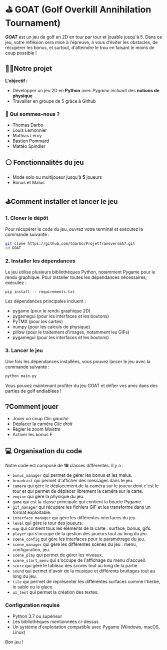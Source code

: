 # ⛳ GOAT (Golf Overkill Annihilation Tournament)

***GOAT*** est un jeu de golf en 2D en tour par tour et jouable jusqu'à 5. Dans ce jeu, votre réfléxion sera mise à l'épreuve, à vous d'éviter les obstacles, de récupérer les bonus, et surtout, d'atteindre le trou en faisant le moins de coup possible !

## 🏌🏻Notre projet

**L'objectif :**
- Développer un jeu 2D en **Python** avec *Pygame* incluant des **notions de physique**
- Travailler en groupe de 5 grâce à Github

### 👤 Qui sommes-nous ?
- Thomas Darbo
- Louis Lemonnier
- Mathias Leroy
- Bastien Pommard
- Mattéo Spindler

## ⚪ Fonctionnalités du jeu
- Mode solo ou multijoueur jusqu'à **5** joueurs
- Bonus et Malus

## ⛳Comment installer et lancer le jeu

### 1. Cloner le dépôt
Pour récupérer le code du jeu, ouvrez votre terminal et exécutez la commande suivante :

```bash
git clone https://github.com/tdarbo/ProjetTransverseA7.git
cd GOAT
```

### 2. Installer les dépendances
Le jeu utilise plusieurs bibliothèques Python, notamment Pygame pour le rendu graphique. Pour installer toutes les dépendances nécessaires, exécutez :

```bash
pip install -r requirements.txt
```

Les dépendances principales incluent :
- pygame (pour le rendu graphique 2D)
- pygamegui (pour les interfaces et les boutons)
- PyTMX (pour les cartes)
- numpy (pour les calculs de physique)
- pillow (pour le traitement d'images, notamment les GIFs)
- pygamegui (pour les interfaces et les boutons)

### 3. Lancer le jeu
Une fois les dépendances installées, vous pouvez lancer le jeu avec la commande suivante :

```bash
python main.py
```

Vous pouvez maintenant profiter du jeu GOAT et défier vos amis dans des parties de golf endiablées !

## ❔Comment jouer 
- Jouer un coup *Clic gauche*
- Déplacer la caméra *Clic droit*
- Régler le zoom *Molette*
- Activer les bonus *E*

## 💻 Organisation du code
Notre code est composé de **18** classes différentes.
Il y a :
- ```bonus_manager``` qui permet de gérer les bonus et les malus.
- ```broadcast``` qui permet d'afficher des messages dans le jeu.
- ```camera``` qui gère le déplacement de la caméra sur le joueur dont c'est le tour et qui permet de déplacer librement la caméra sur la carte.
- ```engine``` qui gère la physique du jeu.
- ```game``` qui est la classe principale qui contient la boucle Pygame.
- ```gif_manager``` qui récupère les fichiers GIF et les transforme dans un format exploitable. 
- ```interface_manager``` qui gère les différentes interfaces du jeu.
- ```level``` qui gère le tour des joueurs.
- ```map``` qui contient tous les éléments de la carte : surface, bonus, gifs.
- ```player``` qui s'occupe de la gestion des joueurs tout au long du jeu.
- ```scene_config``` qui gère les interfaces pour le paramétrage du jeu.
- ```scene_manager``` qui gère les différentes scènes du jeu : menu, configuration, jeu.
- ```scene_play``` qui permet de gérer les niveaux.
- ```scene_start_menu``` qui s'occupe de l'affichage du menu d'accueil.
- ```score``` qui gère le tableau des scores tout au long de la partie.
- ```sound``` qui permet d'avoir de la musique et différents bruitages tout au long du jeu.
- ```tile``` qui permet de représenter les différentes surfaces comme l'herbe, le sable ou la glace.
- ```ui_text``` qui permet la création des textes.

### Configuration requise
- Python 3.7 ou supérieur
- Les bibliothèques mentionnées ci-dessus
- Un système d'exploitation compatible avec Pygame (Windows, macOS, Linux)

Bon jeu !
